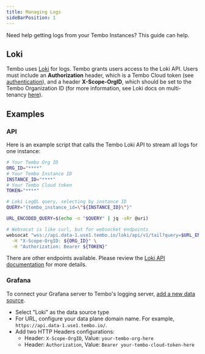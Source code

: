 ```yaml
---
title: Managing Logs
sideBarPosition: 1
---
```


Need help getting logs from your Tembo Instances? This guide can help.

## Loki

Tembo uses [Loki](https://grafana.com/docs/loki/) for logs. Tembo grants users access to the Loki API. Users must include an **Authorization** header, which is a Tembo Cloud token (see [authentication](/docs/development/api)), and a header **X-Scope-OrgID**, which should be set to the Tembo Organization ID (for more information, see Loki docs on multi-tenancy [here](https://grafana.com/docs/loki/latest/operations/multi-tenancy/)).

## Examples

### API

Here is an example script that calls the Tembo Loki API to stream all logs for one instance:

```bash
# Your Tembo Org ID
ORG_ID="****"
# Your Tembo Instance ID
INSTANCE_ID="****"
# Your Tembo Cloud token
TOKEN="****"

# Loki LogQL query, selecting by instance ID
QUERY="{tembo_instance_id=\"${INSTANCE_ID}\"}"

URL_ENCODED_QUERY=$(echo -n "$QUERY" | jq -sRr @uri)

# Websocat is like curl, but for websocket endpoints
websocat "wss://api.data-1.use1.tembo.io/loki/api/v1/tail?query=$URL_ENCODED_QUERY" \
  -H "X-Scope-OrgID: ${ORG_ID}" \
  -H "Authorization: Bearer ${TOKEN}"
```

There are other endpoints available. Please review the [Loki API documentation](https://grafana.com/docs/loki/latest/reference/api/) for more details.

### Grafana

To connect your Grafana server to Tembo's logging server, [add a new data source](https://grafana.com/docs/loki/latest/visualize/grafana/).

-   Select "Loki" as the data source type
-   For URL, configure your data plane domain name. For example, `https://api.data-1.use1.tembo.io/`.
-   Add two HTTP Headers configurations:
    -   Header: `X-Scope-OrgID`, Value: `your-tembo-org-here`
    -   Header: `Authorization`, Value: `Bearer your-tembo-cloud-token-here`
